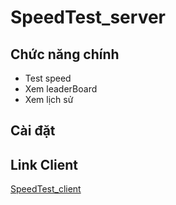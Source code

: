 # SpeedTest_server
## Chức năng chính
* Test speed
* Xem leaderBoard
* Xem lịch sử
## Cài đặt
## Link Client
[SpeedTest_client](https://github.com/duongvanthien2209/SpeedTest_client)

